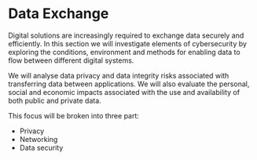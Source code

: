 # Data Exchange

Digital solutions are increasingly required to exchange data securely and efficiently. In this section we will investigate elements of cybersecurity by exploring the conditions, environment and methods for enabling data to flow between different digital systems.

We will analyse data privacy and data integrity risks associated with transferring data between applications. We will also evaluate the personal, social and economic impacts associated with the use and availability of both public and private data.

This focus will be broken into three part:

- Privacy
- Networking
- Data security